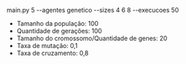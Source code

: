 main.py 5 --agentes genetico --sizes 4 6 8 --execucoes 50

- Tamanho da população: 100
- Quantidade de gerações: 100
- Tamanho do cromossomo/Quantidade de genes: 20
- Taxa de mutação: 0,1
- Taxa de cruzamento: 0,8